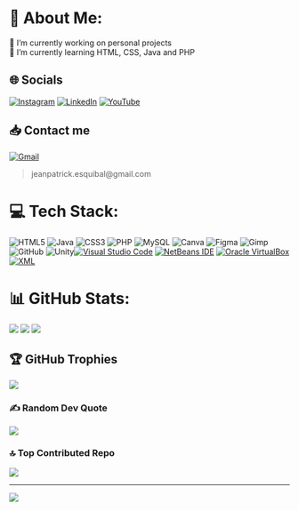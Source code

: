 # 💫 About Me:
🔭 I’m currently working on personal projects<br>🌱 I’m currently learning HTML, CSS, Java and PHP


## 🌐 Socials
[![Instagram](https://img.shields.io/badge/Instagram-E4405F?style=for-the-badge&logo=instagram&logoColor=white)](https://www.instagram.com/pat_esquibal/?next=%2F) [![LinkedIn](https://img.shields.io/badge/LinkedIn-0077B5?style=for-the-badge&logo=linkedin&logoColor=white)](https://linkedin.com/in/jean-patrick-esquibal-surop-b1a300306) [![YouTube](https://img.shields.io/badge/YouTube-FF0000?style=for-the-badge&logo=youtube&logoColor=white)](https://youtube.com/@eskibal36) 


## 📥 Contact me
[![Gmail](https://img.shields.io/badge/Gmail-D14836?style=for-the-badge&logo=gmail&logoColor=white)]()
> <p style="text-decoration:none"/> jeanpatrick.esquibal@gmail.com 


# 💻 Tech Stack:
![HTML5](https://img.shields.io/badge/html5-%23E34F26.svg?style=for-the-badge&logo=html5&logoColor=white) ![Java](https://img.shields.io/badge/java-%23ED8B00.svg?style=for-the-badge&logo=openjdk&logoColor=white) ![CSS3](https://img.shields.io/badge/css3-%231572B6.svg?style=for-the-badge&logo=css3&logoColor=white) ![PHP](https://img.shields.io/badge/php-%23777BB4.svg?style=for-the-badge&logo=php&logoColor=white) ![MySQL](https://img.shields.io/badge/mysql-4479A1.svg?style=for-the-badge&logo=mysql&logoColor=white) ![Canva](https://img.shields.io/badge/Canva-%2300C4CC.svg?style=for-the-badge&logo=Canva&logoColor=white) ![Figma](https://img.shields.io/badge/figma-%23F24E1E.svg?style=for-the-badge&logo=figma&logoColor=white) ![Gimp](https://img.shields.io/badge/Gimp-657D8B?style=for-the-badge&logo=gimp&logoColor=FFFFFF) ![GitHub](https://img.shields.io/badge/github-%23121011.svg?style=for-the-badge&logo=github&logoColor=white) ![Unity](https://img.shields.io/badge/unity-%23000000.svg?style=for-the-badge&logo=unity&logoColor=white)[![Visual Studio Code](https://img.shields.io/badge/Visual_Studio_Code-0078D4?style=for-the-badge&logo=visual%20studio%20code&logoColor=white)](#) [![NetBeans IDE](https://img.shields.io/badge/apache%20netbeans-1B6AC6?style=for-the-badge&logo=apache%20netbeans%20IDE&logoColor=white)](#) [![Oracle VirtualBox](https://img.shields.io/badge/VirtualBox-183A61?logo=virtualbox&logoColor=white&style=for-the-badge)](#) [![XML](https://img.shields.io/badge/XML-grey?style=for-the-badge&logo=xml)](#)


<!-- # <img src="https://media.giphy.com/media/UvPvsX9oMlMWs/giphy.gif" width="4.5%"><img src="https://www.tentrentals.com/images/animatedmailbox.gif"> -->

# 📊 GitHub Stats:
![](https://github-readme-stats.vercel.app/api?username=Eskibal&theme=dark&hide_border=false&include_all_commits=false&count_private=false)
![](https://github-readme-stats.vercel.app/api/top-langs/?username=Eskibal&theme=dark&hide_border=false&include_all_commits=false&count_private=false&layout=compact)
![](https://github-readme-streak-stats.herokuapp.com/?user=Eskibal&theme=dark&hide_border=false)

## 🏆 GitHub Trophies
![](https://github-profile-trophy.vercel.app/?username=Eskibal&theme=radical&no-frame=false&no-bg=true&margin-w=4)

### ✍️ Random Dev Quote
![](https://quotes-github-readme.vercel.app/api?type=horizontal&theme=radical)

### 🔝 Top Contributed Repo
![](https://github-contributor-stats.vercel.app/api?username=Eskibal&limit=5&theme=dark&combine_all_yearly_contributions=true)

---
[![](https://visitcount.itsvg.in/api?id=Eskibal&icon=0&color=0)](https://visitcount.itsvg.in)

<!-- Proudly created with GPRM ( https://gprm.itsvg.in ) -->
